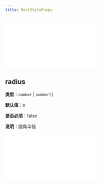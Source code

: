 ```yaml
---
title: RectStyleProps
---
```


<embed src="../../common/ShapeStyleProps.zh.md"></embed>

## radius

**类型**：`number` | `number[]`

**默认值**：`0`

**是否必须**：false

**说明**：圆角半径

<embed src="../../common/BaseStyleProps.zh.md"></embed>
